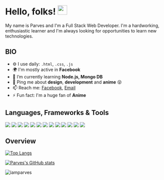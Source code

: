 # Hello, folks! <img src="https://raw.githubusercontent.com/MartinHeinz/MartinHeinz/master/wave.gif" width="30px">
My name is Parves and I'm a Full Stack Web Developer. I'm a hardworking, enthusiastic learner and I'm always looking for opportunities to learn new technologies. 
## BIO
- ⚙️ I use daily: `.html`, `.css`, `.js`
- 🌍 I'm mostly active in **Facebook**
- 🌱 I’m currently learning **Node.js, Mongo DB**
- 💬 Ping me about **design**, **development** and **anime** :stuck_out_tongue_closed_eyes:
- 📫 Reach me: [Facebook](https://www.facebook.com/Iamparves/), [Email](mailto:itzparves@gmail.com/)
- ⚡️ Fun fact: I'm a huge fan of **Anime**

## Languages, Frameworks & Tools
![](https://img.shields.io/badge/OS-Windows-informational?style=flat&logo=windows&logoColor=white&color=628FDB)
![](https://img.shields.io/badge/Editor-VS&nbsp;Code-informational?style=flat&logo=visual%20studio&logoColor=white&color=628FDB)
![](https://img.shields.io/badge/Browser-Brave-informational?style=flat&logo=brave&logoColor=white&color=628FDB)
![](https://img.shields.io/badge/Code-HTML-informational?style=flat&logo=html5&logoColor=white&color=628FDB)
![](https://img.shields.io/badge/Code-CSS-informational?style=flat&logo=css3&logoColor=white&color=628FDB)
![](https://img.shields.io/badge/Code-SASS-informational?style=flat&logo=sass&logoColor=white&color=628FDB)
![](https://img.shields.io/badge/Code-Bootstrap-informational?style=flat&logo=bootstrap&logoColor=white&color=628FDB)
![](https://img.shields.io/badge/Code-Javascript-informational?style=flat&logo=javascript&logoColor=white&color=628FDB)
![](https://img.shields.io/badge/Code-React-informational?style=flat&logo=react&logoColor=white&color=628FDB)
![](https://img.shields.io/badge/Shell-Git&nbsp;Bash-informational?style=flat&logo=git&logoColor=white&color=628FDB)
![](https://img.shields.io/badge/Tool-Photoshop-informational?style=flat&logo=adobe%20photoshop&logoColor=white&color=628FDB)
![](https://img.shields.io/badge/Tool-Illustrator-informational?style=flat&logo=adobe%20illustrator&logoColor=white&color=628FDB)
![](https://img.shields.io/badge/Tool-Adobe&nbsp;XD-informational?style=flat&logo=adobe%20xd&logoColor=white&color=628FDB)

## Overview

[![Top Langs](https://github-readme-stats.vercel.app/api/top-langs/?username=iamparves&layout=compact&theme=tokyonight)](https://github.com/iamparves/github-readme-stats)

[![Parves's GitHub stats](https://github-readme-stats.vercel.app/api?username=iamparves&count_private=true&show_icons=true&theme=tokyonight)](https://github.com/iamparves/github-readme-stats)

<p align="left"> <img src="https://komarev.com/ghpvc/?username=iamparves&label=Profile%20views&color=0e75b6&style=flat" alt="iamparves" /> </p>
